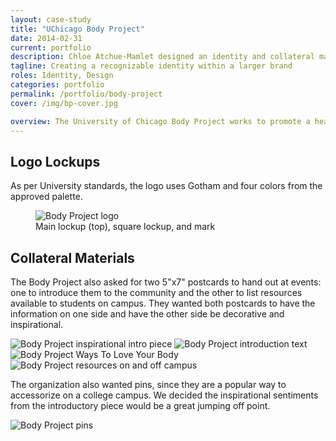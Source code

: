 ```yaml
---
layout: case-study
title: "UChicago Body Project"
date: 2014-02-31
current: portfolio
description: Chloe Atchue-Mamlet designed an identity and collateral materials for the UChicago Body Project, a University organization centered around body positivity.
tagline: Creating a recognizable identity within a larger brand
roles: Identity, Design
categories: portfolio
permalink: /portfolio/body-project
cover: /img/bp-cover.jpg

overview: The University of Chicago Body Project works to promote a healthy body image to the UChicago community. As an official University organization, the logo had to comply with the University's graphic standards by using Gotham for the typeface and not straying outside the given color palette. The challenge was to create a recognizable and unique identity for an organization centered around body positivity while staying true to the University's brand.
---
```


## Logo Lockups

As per University standards, the logo uses Gotham and four colors from the approved palette.

<figure>
  <img src="/img/bp-logo.gif" alt="Body Project logo">
  <figcaption>Main lockup (top), square lockup, and mark</figcaption>
</figure>

## Collateral Materials

The Body Project also asked for two 5"x7" postcards to hand out at events: one to introduce them to the community and the other to list resources available to students on campus. They wanted both postcards to have the information on one side and have the other side be decorative and inspirational.

<div>
  <img class="half" src="/img/bp-intro.jpg" alt="Body Project inspirational intro piece">
  <img class="half" src="/img/bp-intro2.jpg" alt="Body Project introduction text">
  <img class="half" src="/img/bp-resources.jpg" alt="Body Project Ways To Love Your Body">
  <img class="half" src="/img/bp-resources2.jpg" alt="Body Project resources on and off campus">
</div>

The organization also wanted pins, since they are a popular way to accessorize on a college campus. We decided the inspirational sentiments from the introductory piece would be a great jumping off point. 

<img src="/img/bp-pins.jpg" alt="Body Project pins">